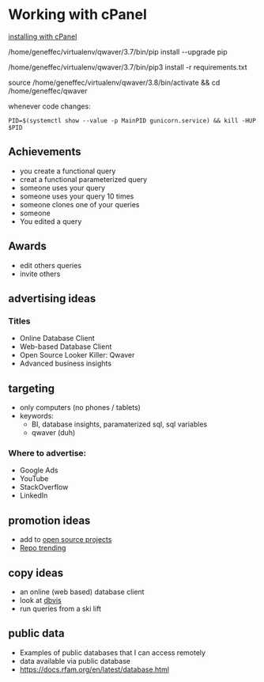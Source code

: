 

# Working with cPanel
[installing with cPanel](https://medium.com/@pyzimos/deploying-django-web-application-using-cpanel-6687b8057439)

/home/geneffec/virtualenv/qwaver/3.7/bin/pip install --upgrade pip

/home/geneffec/virtualenv/qwaver/3.7/bin/pip3 install -r requirements.txt

source /home/geneffec/virtualenv/qwaver/3.8/bin/activate && cd /home/geneffec/qwaver

whenever code changes:

`PID=$(systemctl show --value -p MainPID gunicorn.service) && kill -HUP $PID`

## Achievements
* you create a functional query
* creat a functional parameterized query
* someone uses your query
* someone uses your query 10 times
* someone clones one of your queries
* someone 
* You edited a query

## Awards
* edit others queries
* invite others

## advertising ideas
### Titles
* Online Database Client
* Web-based Database Client
* Open Source Looker Killer: Qwaver
* Advanced business insights

## targeting
* only computers (no phones / tablets)
* keywords:
  * BI, database insights, paramaterized sql, sql variables
  * qwaver (duh)

### Where to advertise:
* Google Ads
* YouTube
* StackOverflow
* LinkedIn

## promotion ideas
* add to [open source projects](https://github.com/wsvincent/awesome-django)
* [Repo trending](https://www.freecodecamp.org/news/how-we-got-a-2-year-old-repo-trending-on-github-in-just-48-hours-12151039d78b/)


## copy ideas
* an online (web based) database client
* look at [dbvis](https://www.dbvis.com/)
* run queries from a ski lift

## public data
* Examples of public databases that I can access remotely
* data available via public database
* https://docs.rfam.org/en/latest/database.html